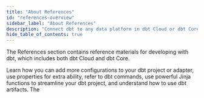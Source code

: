 ```yaml
---
title: "About References"
id: "references-overview"
sidebar_label: "About References"
description: "Connect dbt to any data platform in dbt Cloud or dbt Core, using a dedicated adapter plugin"
hide_table_of_contents: true
---
```


The References section contains reference materials for developing with dbt, which includes both dbt Cloud and dbt Core.

Learn how you can add more configurations to your dbt project or adapter, use properties for extra ability, refer to dbt commands, use powerful Jinja functions to streamline your dbt project, and understand how to use dbt artifacts. The <br />

<div className="grid--3-col">

<Card
    title="Project configurations"
    body="Customize and configure your dbt project to optimize performance."
    link="/reference/dbt_project.yml"
    icon="computer"/>

<Card
    title="Platform-specific configurations"
    body="Learn how to do data platform-specific things in dbt Cloud and dbt Core to optimize performance."
    link="/reference/resource-configs/postgres-configs"
    icon="computer"/>

<Card
    title="Resource configurations and properties"
    body="Your project's resources, such as models, snapshots, seeds, and tests, can have properties and configurations that provide extra abilities."
    link="/reference/configs-and-properties"
    icon="computer"/>

<Card
    title="dbt Commands"
    body="Outlines the commands supported by dbt and their relevant flags."
    link="/reference/dbt-commands"
    icon="computer"/>

<Card
    title="dbt Jinja functions"
    body="Additional functions and variables to the Jinja context that are useful when working with a dbt project."
    link="/reference/dbt-jinja-functions"
    icon="computer"/>

<Card
    title="dbt Artifacts"
    body="Information on dbt-generated Artifacts and how you can use them."
    link="/reference/artifacts/dbt-artifacts"
    icon="computer"/>

<Card
    title="Database Permissions Artifacts"
    body="Provides an example database role permissions."
    link="/reference/snowflake-permissions"
    icon="computer"/>

</div>

